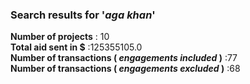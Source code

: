### Search results for '_aga khan_'<br />
  __Number of projects__ : 10<br />
__Total aid sent in $__ :125355105.0<br />
__Number of transactions ( *engagements included* )__ :77<br />
__Number of transactions ( *engagements excluded* )__ :68<br />
